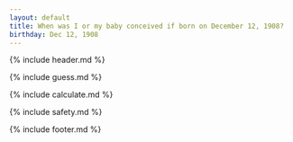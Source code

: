 ```yaml
---
layout: default
title: When was I or my baby conceived if born on December 12, 1908?
birthday: Dec 12, 1908
---
```


{% include header.md %}

{% include guess.md %}

{% include calculate.md %}

{% include safety.md %}

{% include footer.md %}



